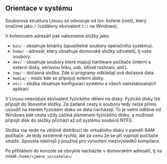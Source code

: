 ## Orientace v systému

Souborová struktura Linuxu se odvozuje od tzv. kořene (root), který značíme jako `/` (vzdáleny ekvivalent `C:/` na Windows).

V kořenovém adresáři pak nalezneme složky jako:

  - `bin/` - obsahuje binárky (spustitelné soubory operačního systému).
  - `home/` - adresář, který obsahuje domovské složky uživatelů, tj vaše soubory.
  - `dev/` - obsahuje soubory které mapují hardware počítače (interní a externí disky, sériovou linku, usb, síťové rozhraní, atd.).
  - `tmp/` - dočasná složka. Zde si programy odkládají svá dočasná data.
  - `media/` - místo kde se připojují externí disky.
  - `etc/` - složka obsahuje konfiguraci systému a všech nainstalovaných aplikací

V Linuxu neexistuje ekvivalent fyzického dělení na disky. Fyzické disky lze připojit do libovolné složky. Ze zadané cesty k souboru 
tedy nelze přímo usoudit na kterém fyzickém disku se data nacházejí. To je velmi odlišné od Windows kde cesta vždy začíná písmenem 
fyzického disku, a možnost připojit disk do složky přichází až od systému souborů NTFS.

Složka `tmp` vede na většině distribucí do virtuálního disku v paměťi RAM počítače. Je tedy extrémně rychlá, ale za cenu že se při 
vypnutí počítače smaže. Spousta nástrojů ji používá pro vytvoření mezivýsledků kompilace.

Po příhlášení do konzole se obvykle nacházíte v domovském adresáři, tj na místě `/home/<jmeno_uzivatele>/`